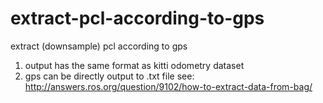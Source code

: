 # extract-pcl-according-to-gps
extract (downsample) pcl according to gps

1. output has the same format as kitti odometry dataset
2. gps can be directly output to .txt file see: http://answers.ros.org/question/9102/how-to-extract-data-from-bag/


